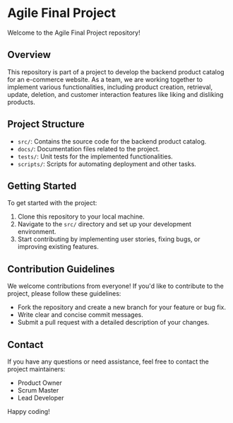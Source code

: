 # Agile Final Project

Welcome to the Agile Final Project repository!

## Overview
This repository is part of a project to develop the backend product catalog for an e-commerce website. As a team, we are working together to implement various functionalities, including product creation, retrieval, update, deletion, and customer interaction features like liking and disliking products.

## Project Structure
- `src/`: Contains the source code for the backend product catalog.
- `docs/`: Documentation files related to the project.
- `tests/`: Unit tests for the implemented functionalities.
- `scripts/`: Scripts for automating deployment and other tasks.

## Getting Started
To get started with the project:
1. Clone this repository to your local machine.
2. Navigate to the `src/` directory and set up your development environment.
3. Start contributing by implementing user stories, fixing bugs, or improving existing features.

## Contribution Guidelines
We welcome contributions from everyone! If you'd like to contribute to the project, please follow these guidelines:
- Fork the repository and create a new branch for your feature or bug fix.
- Write clear and concise commit messages.
- Submit a pull request with a detailed description of your changes.

## Contact
If you have any questions or need assistance, feel free to contact the project maintainers:

- Product Owner
- Scrum Master
- Lead Developer

Happy coding!
